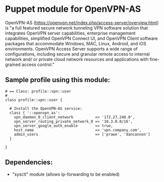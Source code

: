 # Puppet module for OpenVPN-AS

OpenVPN-AS (<https://openvpn.net/index.php/access-server/overview.html>) is "a full featured secure network tunneling VPN software solution that integrates OpenVPN server capabilities, enterprise management capabilities, simplified OpenVPN Connect UI, and OpenVPN Client software packages that accommodate Windows, MAC, Linux, Android, and iOS environments. OpenVPN Access Server supports a wide range of configurations, including secure and granular remote access to internal network and/ or private cloud network resources and applications with fine-grained access control."

## Sample profile using this module:
```
# == Class: profile::vpn::user
#
class profile::vpn::user {

  # Install the OpenVPN-AS service:
  class { '::openvpn_as':
    vpn_daemon_0_client_network          => '172.27.240.0',
    vpn_server_routing_private_network_0 => '10.3.0.0/16',
    vpn_server_google_auth_enable        => true,
    host_name                            => 'vpn.company.com',
    admin_users                          => ['prawn', 'dancannon']
  }

}
```

## Dependencies:
* "sysctl" module (allows ip-forwarding to be enabled)
